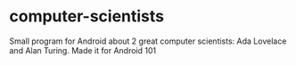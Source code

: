 computer-scientists
===================

Small program for Android about 2 great computer scientists: Ada Lovelace and Alan Turing. Made it for Android 101
